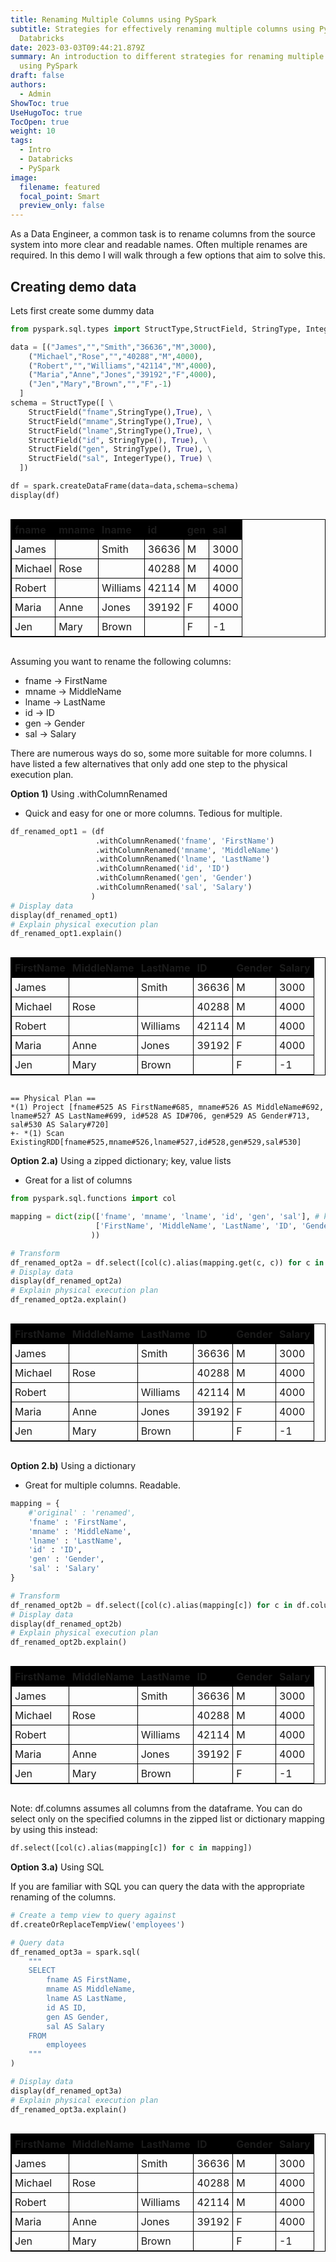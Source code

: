 ```yaml
---
title: Renaming Multiple Columns using PySpark
subtitle: Strategies for effectively renaming multiple columns using PySpark and
  Databricks
date: 2023-03-03T09:44:21.879Z
summary: An introduction to different strategies for renaming multiple columns
  using PySpark
draft: false
authors:
  - Admin
ShowToc: true
UseHugoToc: true
TocOpen: true
weight: 10
tags:
  - Intro
  - Databricks
  - PySpark
image:
  filename: featured
  focal_point: Smart
  preview_only: false
---
```


As a Data Engineer, a common task is to rename columns from the source system into more clear and readable names. Often multiple renames are required. In this demo I will walk through a few options that aim to solve this.

## Creating demo data

Lets first create some dummy data


```python
from pyspark.sql.types import StructType,StructField, StringType, IntegerType

data = [("James","","Smith","36636","M",3000),
    ("Michael","Rose","","40288","M",4000),
    ("Robert","","Williams","42114","M",4000),
    ("Maria","Anne","Jones","39192","F",4000),
    ("Jen","Mary","Brown","","F",-1)
  ]
schema = StructType([ \
    StructField("fname",StringType(),True), \
    StructField("mname",StringType(),True), \
    StructField("lname",StringType(),True), \
    StructField("id", StringType(), True), \
    StructField("gen", StringType(), True), \
    StructField("sal", IntegerType(), True) \
  ])

df = spark.createDataFrame(data=data,schema=schema)
display(df)
```


<style scoped>
  .table-result-container {
    max-height: 300px;
    overflow: auto;
  }
  table, th, td {
    border: 1px solid black;
    border-collapse: collapse;
  }
  th, td {
    padding: 5px;
  }
  th {
    text-align: left;
  }
</style><div class='table-result-container'><table class='table-result'><thead class='table-result-head'><tr><th>fname</th><th>mname</th><th>lname</th><th>id</th><th>gen</th><th>sal</th></tr></thead><tbody><tr><td>James</td><td></td><td>Smith</td><td>36636</td><td>M</td><td>3000</td></tr><tr><td>Michael</td><td>Rose</td><td></td><td>40288</td><td>M</td><td>4000</td></tr><tr><td>Robert</td><td></td><td>Williams</td><td>42114</td><td>M</td><td>4000</td></tr><tr><td>Maria</td><td>Anne</td><td>Jones</td><td>39192</td><td>F</td><td>4000</td></tr><tr><td>Jen</td><td>Mary</td><td>Brown</td><td></td><td>F</td><td>-1</td></tr></tbody></table></div>


Assuming you want to rename the following columns:
- fname -> FirstName
- mname -> MiddleName
- lname -> LastName
- id -> ID
- gen -> Gender
- sal -> Salary

There are numerous ways do so, some more suitable for more columns. I have listed a few alternatives that only add one step to the physical execution plan.

**Option 1)** Using .withColumnRenamed

- Quick and easy for one or more columns. Tedious for multiple.


```python
df_renamed_opt1 = (df
                   .withColumnRenamed('fname', 'FirstName')
                   .withColumnRenamed('mname', 'MiddleName')
                   .withColumnRenamed('lname', 'LastName')
                   .withColumnRenamed('id', 'ID')
                   .withColumnRenamed('gen', 'Gender')
                   .withColumnRenamed('sal', 'Salary')
                  )
# Display data
display(df_renamed_opt1)
# Explain physical execution plan
df_renamed_opt1.explain()
```


<style scoped>
  .table-result-container {
    max-height: 300px;
    overflow: auto;
  }
  table, th, td {
    border: 1px solid black;
    border-collapse: collapse;
  }
  th, td {
    padding: 5px;
  }
  th {
    text-align: left;
  }
</style><div class='table-result-container'><table class='table-result'><thead class='table-result-head'><tr><th>FirstName</th><th>MiddleName</th><th>LastName</th><th>ID</th><th>Gender</th><th>Salary</th></tr></thead><tbody><tr><td>James</td><td></td><td>Smith</td><td>36636</td><td>M</td><td>3000</td></tr><tr><td>Michael</td><td>Rose</td><td></td><td>40288</td><td>M</td><td>4000</td></tr><tr><td>Robert</td><td></td><td>Williams</td><td>42114</td><td>M</td><td>4000</td></tr><tr><td>Maria</td><td>Anne</td><td>Jones</td><td>39192</td><td>F</td><td>4000</td></tr><tr><td>Jen</td><td>Mary</td><td>Brown</td><td></td><td>F</td><td>-1</td></tr></tbody></table></div>



    == Physical Plan ==
    *(1) Project [fname#525 AS FirstName#685, mname#526 AS MiddleName#692, lname#527 AS LastName#699, id#528 AS ID#706, gen#529 AS Gender#713, sal#530 AS Salary#720]
    +- *(1) Scan ExistingRDD[fname#525,mname#526,lname#527,id#528,gen#529,sal#530]
    
    
    


**Option 2.a)** Using a zipped dictionary; key, value lists

- Great for a list of columns


```python
from pyspark.sql.functions import col

mapping = dict(zip(['fname', 'mname', 'lname', 'id', 'gen', 'sal'], # keys: original col(s) name
                   ['FirstName', 'MiddleName', 'LastName', 'ID', 'Gender', 'Salary'] # value: new col(s) name
                  ))

# Transform
df_renamed_opt2a = df.select([col(c).alias(mapping.get(c, c)) for c in df.columns])
# Display data
display(df_renamed_opt2a)
# Explain physical execution plan
df_renamed_opt2a.explain()
```


<style scoped>
  .table-result-container {
    max-height: 300px;
    overflow: auto;
  }
  table, th, td {
    border: 1px solid black;
    border-collapse: collapse;
  }
  th, td {
    padding: 5px;
  }
  th {
    text-align: left;
  }
</style><div class='table-result-container'><table class='table-result'><thead class='table-result-head'><tr><th>FirstName</th><th>MiddleName</th><th>LastName</th><th>ID</th><th>Gender</th><th>Salary</th></tr></thead><tbody><tr><td>James</td><td></td><td>Smith</td><td>36636</td><td>M</td><td>3000</td></tr><tr><td>Michael</td><td>Rose</td><td></td><td>40288</td><td>M</td><td>4000</td></tr><tr><td>Robert</td><td></td><td>Williams</td><td>42114</td><td>M</td><td>4000</td></tr><tr><td>Maria</td><td>Anne</td><td>Jones</td><td>39192</td><td>F</td><td>4000</td></tr><tr><td>Jen</td><td>Mary</td><td>Brown</td><td></td><td>F</td><td>-1</td></tr></tbody></table></div>



**Option 2.b)** Using a dictionary
- Great for multiple columns. Readable.


```python
mapping = {
    #'original' : 'renamed',
    'fname' : 'FirstName',
    'mname' : 'MiddleName',
    'lname' : 'LastName',
    'id' : 'ID',
    'gen' : 'Gender',
    'sal' : 'Salary'
}

# Transform
df_renamed_opt2b = df.select([col(c).alias(mapping[c]) for c in df.columns])
# Display data
display(df_renamed_opt2b)
# Explain physical execution plan
df_renamed_opt2b.explain()
```


<style scoped>
  .table-result-container {
    max-height: 300px;
    overflow: auto;
  }
  table, th, td {
    border: 1px solid black;
    border-collapse: collapse;
  }
  th, td {
    padding: 5px;
  }
  th {
    text-align: left;
  }
</style><div class='table-result-container'><table class='table-result'><thead class='table-result-head'><tr><th>FirstName</th><th>MiddleName</th><th>LastName</th><th>ID</th><th>Gender</th><th>Salary</th></tr></thead><tbody><tr><td>James</td><td></td><td>Smith</td><td>36636</td><td>M</td><td>3000</td></tr><tr><td>Michael</td><td>Rose</td><td></td><td>40288</td><td>M</td><td>4000</td></tr><tr><td>Robert</td><td></td><td>Williams</td><td>42114</td><td>M</td><td>4000</td></tr><tr><td>Maria</td><td>Anne</td><td>Jones</td><td>39192</td><td>F</td><td>4000</td></tr><tr><td>Jen</td><td>Mary</td><td>Brown</td><td></td><td>F</td><td>-1</td></tr></tbody></table></div>


Note: df.columns assumes all columns from the dataframe. You can do select only on the specified columns in the zipped list or dictionary mapping by using this instead:
```python
df.select([col(c).alias(mapping[c]) for c in mapping])
```

**Option 3.a)** Using SQL

If you are familiar with SQL you can query the data with the appropriate renaming of the columns.


```python
# Create a temp view to query against
df.createOrReplaceTempView('employees')

# Query data
df_renamed_opt3a = spark.sql(
    """
    SELECT
        fname AS FirstName,
        mname AS MiddleName,
        lname AS LastName,
        id AS ID,
        gen AS Gender,
        sal AS Salary
    FROM 
        employees
    """
)

# Display data
display(df_renamed_opt3a)
# Explain physical execution plan
df_renamed_opt3a.explain()
```


<style scoped>
  .table-result-container {
    max-height: 300px;
    overflow: auto;
  }
  .table-result-head {
    background-color: black;
    text-color: white;
  }
  table, th, td {
    border: 1px solid black;
    border-collapse: collapse;
  }
  th, td {
    padding: 5px;
  }
  th {
    text-align: left;
  }
</style><div class='table-result-container'><table class='table-result'><thead class='table-result-head'><tr><th>FirstName</th><th>MiddleName</th><th>LastName</th><th>ID</th><th>Gender</th><th>Salary</th></tr></thead><tbody><tr><td>James</td><td></td><td>Smith</td><td>36636</td><td>M</td><td>3000</td></tr><tr><td>Michael</td><td>Rose</td><td></td><td>40288</td><td>M</td><td>4000</td></tr><tr><td>Robert</td><td></td><td>Williams</td><td>42114</td><td>M</td><td>4000</td></tr><tr><td>Maria</td><td>Anne</td><td>Jones</td><td>39192</td><td>F</td><td>4000</td></tr><tr><td>Jen</td><td>Mary</td><td>Brown</td><td></td><td>F</td><td>-1</td></tr></tbody></table></div>
    
    
    
